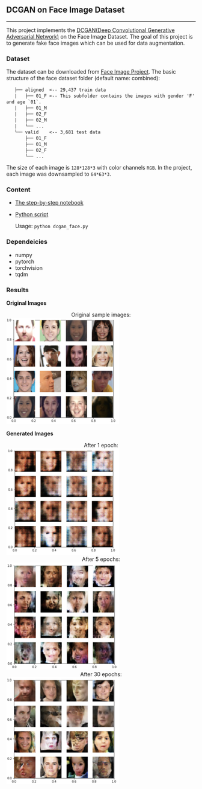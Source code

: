 ## DCGAN on Face Image Dataset
---
This project implements the [DCGAN(Deep Convolutional Generative Adversarial Network)](https://arxiv.org/pdf/1511.06434.pdf) on the Face Image Dataset. The goal of this project is to generate fake face images which can be used for data augmentation.

### Dataset

The dataset can be downloaded from [Face Image Project](https://talhassner.github.io/home/projects/Adience/Adience-data.html#agegender). The basic structure of the face dataset folder (default name: combined):

       ├── aligned  <-- 29,437 train data
       |   ├── 01_F <-- This subfolder contains the images with gender 'F' and age `01`.
       |   ├── 01_M
       |   ├── 02_F
       |   ├── 02_M
       |   └── ...
       └── valid    <-- 3,681 test data
           ├── 01_F 
           ├── 01_M
           ├── 02_F
           └── ...
          

The size of each image is `128*128*3` with color channels `RGB`. In the project, each image was downsampled to `64*63*3`. 



### Content

- [The step-by-step notebook](dcgan_ipynb.ipynb)

- [Python script](dcgan_face.py)

  Usage: `python dcgan_face.py`


### Dependeicies 
- numpy
- pytorch
- torchvision
- tqdm

### Results
**Original Images**
<center>Original sample images:</center>  
<img src="example_images/original.png" alt="drawing" width="300"/>

**Generated Images**
<center>After 1 epoch:</center>  
<img src="example_images/1st_epoch.png" alt="drawing" width="300"/>

<center>After 5 epochs:</center>  
<img src="example_images/5th_epoch.png" alt="drawing" width="300"/>

<center>After 30 epochs:</center>  
<img src="example_images/30th_epoch.png" alt="drawing" width="300"/>

